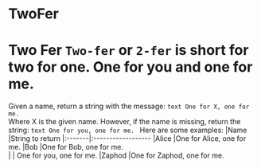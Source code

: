 # TwoFer
# Two Fer  `Two-fer` or `2-fer` is short for two for one. One for you and one for me.
Given a name, return a string with the message:
```text One for X, one for me. ```  
Where X is the given name. 
However, if the name is missing, return the string:
```text One for you, one for me. ```
Here are some examples: 
|Name    |String to return
|:-------|:------------------
|Alice   |One for Alice, one for me. 
|Bob     |One for Bob, one for me.  
|        | One for you, one for me.
|Zaphod  |One for Zaphod, one for me.
